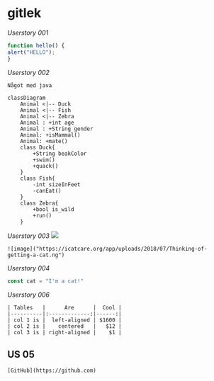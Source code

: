 # gitlek
_Userstory 001_
```js
function hello() {
alert("HELLO");
}
```
_Userstory 002_
```java
Något med java
```
``` mermaid
classDiagram
    Animal <|-- Duck
    Animal <|-- Fish
    Animal <|-- Zebra
    Animal : +int age
    Animal : +String gender
    Animal: +isMammal()
    Animal: +mate()
    class Duck{
        +String beakColor
        +swim()
        +quack()
    }
    class Fish{
        -int sizeInFeet
        -canEat()
    }
    class Zebra{
        +bool is_wild
        +run()
    }
```
_Userstory 003_
<img src="https://icatcare.org/app/uploads/2018/07/Thinking-of-getting-a-cat.png" />
```
![image]("https://icatcare.org/app/uploads/2018/07/Thinking-of-getting-a-cat.ng")
```
_Userstory 004_
```js
const cat = "I'm a cat!"
```


_Userstory 006_
```
| Tables   |      Are      |  Cool |
|----------|:-------------:|------:|
| col 1 is |  left-aligned | $1600 |
| col 2 is |    centered   |   $12 |
| col 3 is | right-aligned |    $1 |
```

## US 05
```
[GitHub](https://github.com)
```
